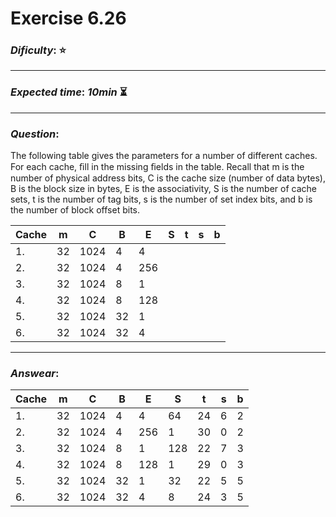 Exercise 6.26
==============

### ***Dificulty***: :star:

---

### ***Expected time***: ***10min*** :hourglass_flowing_sand:

---

### ***Question***:
The following table gives the parameters for a number of different caches. For each cache, ﬁll in the missing ﬁelds in the table. Recall that m is the number of physical address bits, C is the cache size (number of data bytes), B is the block size in bytes, E is the associativity, S is the number of cache sets, t is the number of tag bits, s is the number of set index bits, and b is the number of block offset bits.  

| Cache | m  |  C   |  B  |  E  |  S  |  t  |  s  |  b  |
|-------|----|------|-----|-----|-----|-----|-----|-----|
| 1.    | 32 | 1024 |  4  |  4  |     |     |     |     |
| 2.    | 32 | 1024 |  4  | 256 |     |     |     |     |
| 3.    | 32 | 1024 |  8  |  1  |     |     |     |     |
| 4.    | 32 | 1024 |  8  | 128 |     |     |     |     |
| 5.    | 32 | 1024 | 32  |  1  |     |     |     |     |
| 6.    | 32 | 1024 | 32  |  4  |     |     |     |     |  


---  

### ***Answear***:  

| Cache | m  |  C   |  B  |  E  |  S  |  t  |  s  |  b  |
|-------|----|------|-----|-----|-----|-----|-----|-----|
| 1.    | 32 | 1024 |  4  |  4  | 64  | 24  |  6  |  2  |
| 2.    | 32 | 1024 |  4  | 256 |  1  | 30  |  0  |  2  |
| 3.    | 32 | 1024 |  8  |  1  | 128 | 22  |  7  |  3  |
| 4.    | 32 | 1024 |  8  | 128 |  1  | 29  |  0  |  3  |
| 5.    | 32 | 1024 | 32  |  1  | 32  | 22  |  5  |  5  |
| 6.    | 32 | 1024 | 32  |  4  |  8  | 24  |  3  |  5  |
